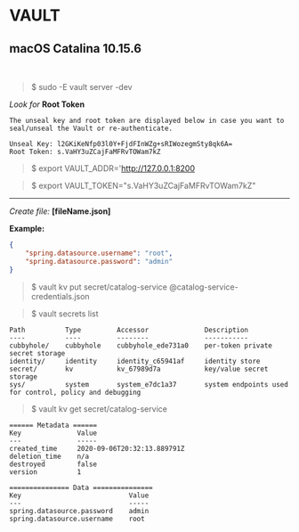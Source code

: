 VAULT
=====

macOS Catalina 10.15.6
----------------------
<br/>

> $ sudo -E vault server -dev

*Look for* **Root Token**
```
The unseal key and root token are displayed below in case you want to seal/unseal the Vault or re-authenticate.

Unseal Key: l2GKiKeNfp03l0Y+FjdFInWZg+sRIWozegmSty8qk6A=
Root Token: s.VaHY3uZCajFaMFRvTOWam7kZ
```

> $ export VAULT_ADDR='http://127.0.0.1:8200

> $ export VAULT_TOKEN="s.VaHY3uZCajFaMFRvTOWam7kZ"

***

*Create file:* **[fileName.json]**

**Example:**

```json
{
    "spring.datasource.username": "root",
    "spring.datasource.password": "admin"
}
```

> $ vault kv put secret/catalog-service @catalog-service-credentials.json

> $ vault secrets list

```
Path          Type         Accessor              Description
----          ----         --------              -----------
cubbyhole/    cubbyhole    cubbyhole_ede731a0    per-token private secret storage
identity/     identity     identity_c65941af     identity store
secret/       kv           kv_67989d7a           key/value secret storage
sys/          system       system_e7dc1a37       system endpoints used for control, policy and debugging
```

> $ vault kv get secret/catalog-service

```
====== Metadata ======
Key              Value
---              -----
created_time     2020-09-06T20:32:13.889791Z
deletion_time    n/a
destroyed        false
version          1

=============== Data ===============
Key                           Value
---                           -----
spring.datasource.password    admin
spring.datasource.username    root
```
